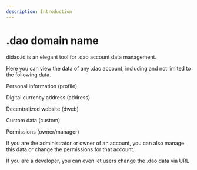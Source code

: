 ```yaml
---
description: Introduction
---
```


# .dao domain name

didao.id is an elegant tool for .dao account data management.

Here you can view the data of any .dao account, including and not limited to the following data.

Personal information (profile)

Digital currency address (address)

Decentralized website (dweb)

Custom data (custom)

Permissions (owner/manager)

If you are the administrator or owner of an account, you can also manage this data or change the permissions for that account.

If you are a developer, you can even let users change the .dao data via URL
